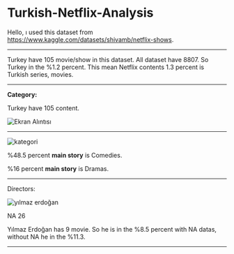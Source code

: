 # Turkish-Netflix-Analysis

Hello, ı used this dataset from https://www.kaggle.com/datasets/shivamb/netflix-shows.

***********************************************************************************************************************************************************

Turkey have 105 movie/show in this dataset. All dataset have 8807. So Turkey in the %1.2 percent. This mean Netflix contents 1.3 percent is Turkish series, movies.

-------------------------------------------------------------------

**Category:** 

Turkey have 105 content.

![Ekran Alıntısı](https://user-images.githubusercontent.com/83331577/188179563-4c7aa024-e6ab-4088-b07e-87d349884cdc.PNG)

-------------------------------------------------------------------

![kategori](https://user-images.githubusercontent.com/83331577/188179810-8fda3ce5-c626-4902-9154-e8a7de415d9a.PNG)

%48.5 percent **main story** is Comedies.

%16 percent **main story** is Dramas.

-------------------------------------------------------------------

Directors:

![yılmaz erdoğan](https://user-images.githubusercontent.com/83331577/188180394-a3c73b0c-2099-4c62-ad36-47cc48dec44c.PNG)

NA                                      26

Yılmaz Erdoğan has 9 movie. So he is in the %8.5 percent with NA datas, without NA he in the %11.3.


***********************************************************************************************************************************************************

